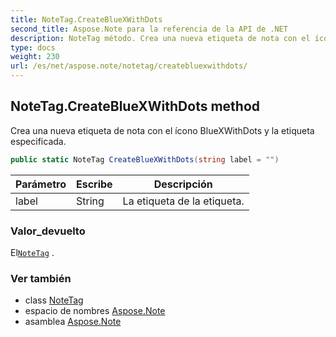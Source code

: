 ```yaml
---
title: NoteTag.CreateBlueXWithDots
second_title: Aspose.Note para la referencia de la API de .NET
description: NoteTag método. Crea una nueva etiqueta de nota con el ícono BlueXWithDots y la etiqueta especificada.
type: docs
weight: 230
url: /es/net/aspose.note/notetag/createbluexwithdots/
---
```

## NoteTag.CreateBlueXWithDots method

Crea una nueva etiqueta de nota con el ícono BlueXWithDots y la etiqueta especificada.

```csharp
public static NoteTag CreateBlueXWithDots(string label = "")
```

| Parámetro | Escribe | Descripción |
| --- | --- | --- |
| label | String | La etiqueta de la etiqueta. |

### Valor_devuelto

El[`NoteTag`](../) .

### Ver también

* class [NoteTag](../)
* espacio de nombres [Aspose.Note](../../notetag/)
* asamblea [Aspose.Note](../../../)


